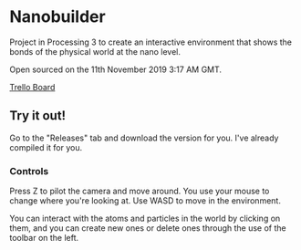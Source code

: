 # Nanobuilder
Project in Processing 3 to create an interactive environment that shows the bonds of the physical world at the nano level.

Open sourced on the 11th November 2019 3:17 AM GMT.

[Trello Board](https://trello.com/b/AFjdyLEz)

## Try it out!
Go to the "Releases" tab and download the version for you. I've already compiled it for you.

### Controls
Press Z to pilot the camera and move around. You use your mouse to change where you're looking at. Use WASD to move in the environment. 

You can interact with the atoms and particles in the world by clicking on them, and you can create new ones or delete ones through the use of the toolbar on the left.
